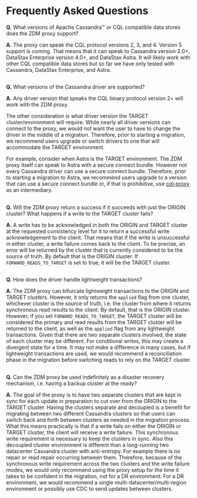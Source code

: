# Frequently Asked Questions

**Q.** What versions of Apache Cassandra™ or CQL compatible data stores does the ZDM proxy support?

**A.** The proxy can speak the CQL protocol versions 2, 3, and 4.  Version 5 support is coming.  That means that it can speak to Cassandra version 2.0+, DataStax Enterprise version 4.0+, and DataStax Astra.  It will likely work with other CQL compatible data stores but so far we have only tested with Cassandra, DataStax Enterprise, and Astra.
##
**Q.** What versions of the Cassandra driver are supported?

**A.** Any driver version that speaks the CQL binary protocol version 2+ will work with the ZDM proxy.

The other consideration is what driver version the TARGET cluster/environment will require. While nearly all driver versions can connect to the proxy, we would not want the user to have to change the driver in the middle of a migration. Therefore, prior to starting a migration, we recommend users upgrade or switch drivers to one that will accommodate the TARGET environment.

For example, consider when Astra is the TARGET environment. The ZDM proxy itself can speak to Astra with a secure connect bundle. However not every Cassandra driver can use a secure connect bundle.  Therefore, prior to starting a migration to Astra, we recommend users upgrade to a version that can use a secure connect bundle or, if that is prohibitive, use [cql-proxy](https://github.com/datastax/cql-proxy) as an intermediary.
##
**Q.** Will the ZDM proxy return a success if it succeeds with just the ORIGIN cluster?  What happens if a write to the TARGET cluster fails?

**A.** A write has to be acknowledged in both the ORIGIN and TARGET cluster at the requested consistency level for it to return a successful write acknowledgement to the client.  That means that if the write is unsuccessful in either cluster, a write failure comes back to the client. To be precise, an error will be returned by the cluster that is currently considered to be the source of truth.  By default that is the ORIGIN cluster.  If `FORWARD_READS_TO_TARGET` is set to true, it will be the TARGET cluster.
##
**Q.** How does the driver handle lightweight transactions?

**A.** The ZDM proxy can bifurcate lightweight transactions to the ORIGIN and TARGET clusters. However, it only returns the `applied` flag from one cluster, whichever cluster is the source of truth, i.e. the cluster from where it returns synchronous read results to the client.  By default, that is the ORIGIN cluster.  However, if you set `FORWARD_READS_TO_TARGET`, the TARGET cluster will be considered the primary and read results from the TARGET cluster will be returned to the client, as well as the `applied` flag from any lightweight transactions.  Given that there are two separate clusters involved, the state of each cluster may be different.  For conditional writes, this may create a divergent state for a time.  It may not make a difference in many cases, but if lightweight transactions are used, we would recommend a reconciliation phase in the migration before switching reads to rely on the TARGET cluster.
##
**Q.** Can the ZDM proxy be used indefinitely as a disaster recovery mechanism, i.e. having a backup cluster at the ready?

**A.** The goal of the proxy is to have two separate clusters that are kept in sync for each update in preparation to cut over from the ORIGIN to the TARGET cluster.  Having the clusters separate and decoupled is a benefit for migrating between two different Cassandra clusters so that users can switch back and forth between clusters as needed in the migration process.  What this means practically is that if a write fails on either the ORIGIN or TARGET cluster, the client will receive a write failure.  This synchronous write requirement is necessary to keep the clusters in sync.  Also this decoupled cluster environment is different than a long-running two datacenter Cassandra cluster with anti-entropy.  For example there is no repair or read repair occurring between them.  Therefore, because of the synchronous write requirement across the two clusters and the write failure modes, we would only recommend using the proxy setup for the time it takes to be confident in the migration, not for a DR environment.  For a DR environment, we would recommend a single multi-datacenter/multi-region environment or possibly use CDC to send updates between clusters.